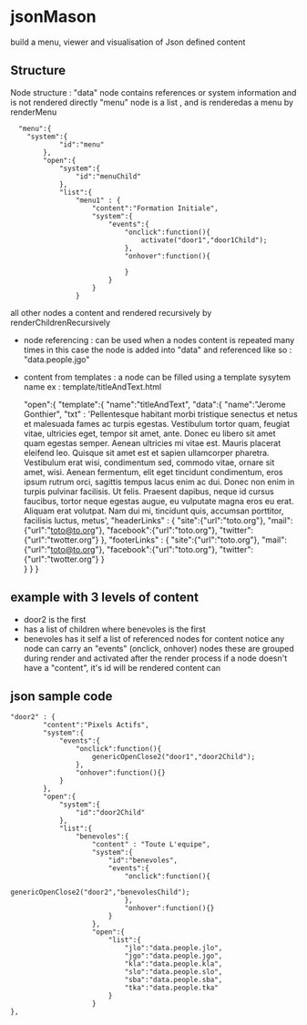 jsonMason
=========

build a menu, viewer and visualisation of Json defined content

Structure 
------------


 Node structure : 
 "data" node contains references or system information and is not rendered directly 
 "menu" node is a list , and is renderedas a menu by renderMenu
 
 
 
      "menu":{
       	"system":{
     			"id":"menu"
     		},
     		"open":{
     			"system":{
     				"id":"menuChild"
     			},
     			"list":{
     				"menu1" : {
     					"content":"Formation Initiale",
     					"system":{
     						"events":{
     							"onclick":function(){
     								activate("door1","door1Child");
     							},
     							"onhover":function(){
     								
     							}
     						}
     					}
     				}
      
      
 all other nodes a content and rendered recursively by renderChildrenRecursively
 
   - node referencing : can be used when a nodes content is repeated many times in this case the node is added into "data" and referenced like so : "data.people.jgo"
   - content from templates : a node can be filled using a template sysytem name ex : template/titleAndText.html
       
        
        "open":{
     				"template":{
        					"name":"titleAndText",
       						"data":{
       							"name":"Jerome Gonthier",
       							"txt" : 'Pellentesque habitant morbi tristique senectus et netus et malesuada fames ac turpis egestas. Vestibulum tortor quam, feugiat vitae, ultricies eget, tempor sit amet, ante. Donec eu libero sit amet quam egestas semper. Aenean ultricies mi vitae est. Mauris placerat eleifend leo. Quisque sit amet est et sapien ullamcorper pharetra. Vestibulum erat wisi, condimentum sed, commodo vitae, ornare sit amet, wisi. Aenean fermentum, elit eget tincidunt condimentum, eros ipsum rutrum orci, sagittis tempus lacus enim ac dui. Donec non enim in turpis pulvinar facilisis. Ut felis. Praesent dapibus, neque id cursus faucibus, tortor neque egestas augue, eu vulputate magna eros eu erat. Aliquam erat volutpat. Nam dui mi, tincidunt quis, accumsan porttitor, facilisis luctus, metus',
       							"headerLinks" : {
       								"site":{"url":"toto.org"},
       								"mail":{"url":"toto@to.org"},
       								"facebook":{"url":"toto.org"},
       								"twitter":{"url":"twotter.org"}
       							},
       							"footerLinks" : {
       								"site":{"url":"toto.org"},
       								"mail":{"url":"toto@to.org"},
       								"facebook":{"url":"toto.org"},
       								"twitter":{"url":"twotter.org"}
       							}	
       						}
       					}
    				}

 example with 3 levels of content
 ----------------------------------
 
 - door2 is the first 
 - has a list of children where benevoles is the first 
 - benevoles has it self a list of referenced nodes for content
 notice any node can carry an "events" (onclick, onhover) nodes these are grouped during render and activated after the render process
 if a node doesn't have a "content", it's id will be rendered 
 content can 
 

json sample code
----------------------------------

	"door2" : {
			"content":"Pixels Actifs",
			"system":{
				"events":{
					"onclick":function(){
						genericOpenClose2("door1","door2Child");
					},
					"onhover":function(){}
				}
			},
			"open":{
				"system":{
					"id":"door2Child"
				},
				"list":{
					"benevoles":{
						"content" : "Toute L'equipe",
						"system":{
							"id":"benevoles",
							"events":{
								"onclick":function(){
									genericOpenClose2("door2","benevolesChild");
								},
								"onhover":function(){}
							}
						},
						"open":{
							"list":{
								"jlo":"data.people.jlo",
								"jgo":"data.people.jgo",
								"kla":"data.people.kla",
								"slo":"data.people.slo",
								"sba":"data.people.sba",
								"tka":"data.people.tka"
							}
						}
	},
